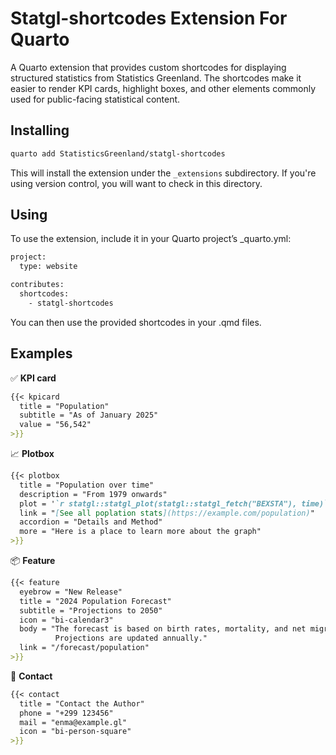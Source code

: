 # Statgl-shortcodes Extension For Quarto

A Quarto extension that provides custom shortcodes for displaying
structured statistics from Statistics Greenland. The shortcodes make it
easier to render KPI cards, highlight boxes, and other elements commonly
used for public-facing statistical content.

## Installing

``` bash
quarto add StatisticsGreenland/statgl-shortcodes
```

This will install the extension under the `_extensions` subdirectory. If
you're using version control, you will want to check in this directory.

## Using

To use the extension, include it in your Quarto project’s _quarto.yml:

``` bash
project:
  type: website

contributes:
  shortcodes:
    - statgl-shortcodes
```

You can then use the provided shortcodes in your .qmd files.

## Examples

✅ **KPI card**
``` markdown
{{< kpicard 
  title = "Population" 
  subtitle = "As of January 2025" 
  value = "56,542" 
>}}
```

📈 **Plotbox**
``` markdown
{{< plotbox
  title = "Population over time"
  description = "From 1979 onwards"
  plot = '`r statgl::statgl_plot(statgl::statgl_fetch("BEXSTA"), time)`'
  link = "[See all poplation stats](https://example.com/population)"
  accordion = "Details and Method"
  more = "Here is a place to learn more about the graph"
>}}
```

📦 **Feature**
``` markdown
{{< feature
  eyebrow = "New Release"
  title = "2024 Population Forecast"
  subtitle = "Projections to 2050"
  icon = "bi-calendar3"
  body = "The forecast is based on birth rates, mortality, and net migration. §§§
          Projections are updated annually."
  link = "/forecast/population"
>}}
```

📇 **Contact**
```markdown
{{< contact
  title = "Contact the Author"
  phone = "+299 123456"
  mail = "enma@example.gl"
  icon = "bi-person-square"
>}}
```